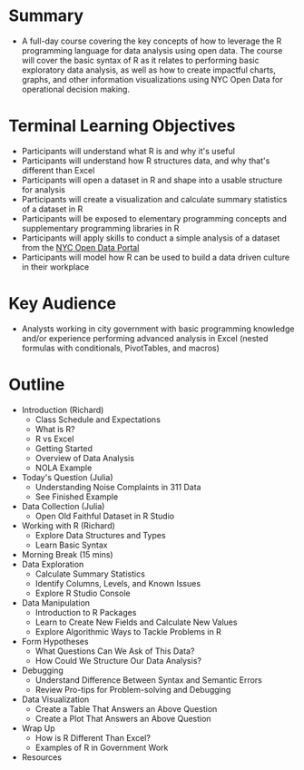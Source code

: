 # Summary
+ A full-day course covering the key concepts of how to leverage the R programming language for data analysis using open data. The course will cover the basic syntax of R as it relates to performing basic exploratory data analysis, as well as how to create impactful charts, graphs, and other information visualizations using NYC Open Data for operational decision making.

# Terminal Learning Objectives
+ Participants will understand what R is and why it's useful
+ Participants will understand how R structures data, and why that's different than Excel
+ Participants will open a dataset in R and shape into a usable structure for analysis
+ Participants will create a visualization and calculate summary statistics of a dataset in R
+ Participants will be exposed to elementary programming concepts and supplementary programming libraries in R
+ Participants will apply skills to conduct a simple analysis of a dataset from the [NYC Open Data Portal](http://opendata.cityofnewyork.us/)
+ Participants will model how R can be used to build a data driven culture in their workplace

# Key Audience
+ Analysts working in city government with basic programming knowledge and/or experience performing advanced analysis in Excel (nested formulas with conditionals, PivotTables, and macros)

# Outline
+ Introduction (Richard)
  + Class Schedule and Expectations
  + What is R?
  + R vs Excel
  + Getting Started
  + Overview of Data Analysis
  + NOLA Example
+ Today's Question (Julia)
  + Understanding Noise Complaints in 311 Data
  + See Finished Example
+ Data Collection (Julia)
  + Open Old Faithful Dataset in R Studio
+ Working with R (Richard)
  + Explore Data Structures and Types
  + Learn Basic Syntax
+ Morning Break (15 mins)
+ Data Exploration
  + Calculate Summary Statistics
  + Identify Columns, Levels, and Known Issues
  + Explore R Studio Console
+ Data Manipulation
  + Introduction to R Packages
  + Learn to Create New Fields and Calculate New Values
  + Explore Algorithmic Ways to Tackle Problems in R  
+ Form Hypotheses
  + What Questions Can We Ask of This Data?
  + How Could We Structure Our Data Analysis?
+ Debugging
  + Understand Difference Between Syntax and Semantic Errors
  + Review Pro-tips for Problem-solving and Debugging
+ Data Visualization
  + Create a Table That Answers an Above Question
  + Create a Plot That Answers an Above Question
+ Wrap Up
  + How is R Different Than Excel?
  + Examples of R in Government Work
+ Resources
